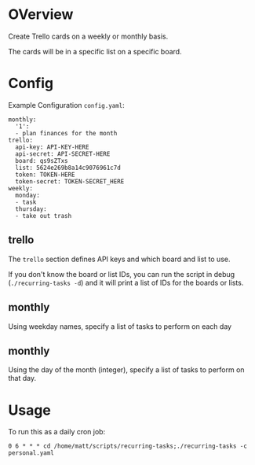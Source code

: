 # OVerview

Create Trello cards on a weekly or monthly basis.

The cards will be in a specific list on a specific board.

# Config

Example Configuration `config.yaml`:

```
monthly:
  '1':
  - plan finances for the month
trello:
  api-key: API-KEY-HERE
  api-secret: API-SECRET-HERE
  board: qs9sZTxs
  list: 5624e269b8a14c9076961c7d
  token: TOKEN-HERE
  token-secret: TOKEN-SECRET_HERE
weekly:
  monday:
  - task
  thursday:
  - take out trash
```

## trello

The `trello` section defines API keys and which board and list to use.

If you don't know the board or list IDs, you can run the script in debug
(`./recurring-tasks -d`) and it will print a list of IDs for the boards or
lists.

## monthly

Using weekday names, specify a list of tasks to perform on each day

## monthly

Using the day of the month (integer), specify a list of tasks to perform
on that day.

# Usage

To run this as a daily cron job:

```
0 6 * * * cd /home/matt/scripts/recurring-tasks;./recurring-tasks -c personal.yaml
```
